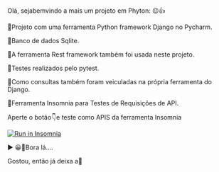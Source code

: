 Olá, sejabemvindo a mais um projeto em Phyton:
😉👍

🚀Projeto com uma ferramenta Python framework Django no Pycharm.

🚀Banco de dados Sqlite.

🚀A ferramenta Rest framework também foi usada neste projeto.

🚀Testes realizados pelo pytest.

🚀Como consultas também foram veiculadas na própria ferramenta do Django.

🚀Ferramenta Insomnia para Testes de Requisições de API.

Aperte o botão👇e teste como APIS da ferramenta Insomnia


<a href="https://insomnia.rest/run/?label=Test%20API1&uri=https%3A%2F%2Fraw.githubusercontent.com%2FRAFARZ76%2FProjetoLojaDjango%2Fmaster%2Frequisicoesinsomnia1.json" target="_blank"><img src="https://insomnia.rest/images/run.svg" alt="Run in Insomnia"></a>


▶ 😀👀Bora lá....

Gostou, então já deixa a🌟

